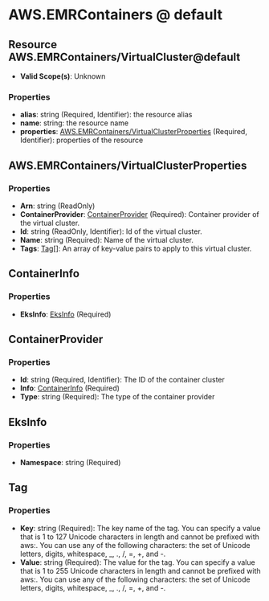# AWS.EMRContainers @ default

## Resource AWS.EMRContainers/VirtualCluster@default
* **Valid Scope(s)**: Unknown
### Properties
* **alias**: string (Required, Identifier): the resource alias
* **name**: string: the resource name
* **properties**: [AWS.EMRContainers/VirtualClusterProperties](#awsemrcontainersvirtualclusterproperties) (Required, Identifier): properties of the resource

## AWS.EMRContainers/VirtualClusterProperties
### Properties
* **Arn**: string (ReadOnly)
* **ContainerProvider**: [ContainerProvider](#containerprovider) (Required): Container provider of the virtual cluster.
* **Id**: string (ReadOnly, Identifier): Id of the virtual cluster.
* **Name**: string (Required): Name of the virtual cluster.
* **Tags**: [Tag](#tag)[]: An array of key-value pairs to apply to this virtual cluster.

## ContainerInfo
### Properties
* **EksInfo**: [EksInfo](#eksinfo) (Required)

## ContainerProvider
### Properties
* **Id**: string (Required, Identifier): The ID of the container cluster
* **Info**: [ContainerInfo](#containerinfo) (Required)
* **Type**: string (Required): The type of the container provider

## EksInfo
### Properties
* **Namespace**: string (Required)

## Tag
### Properties
* **Key**: string (Required): The key name of the tag. You can specify a value that is 1 to 127 Unicode characters in length and cannot be prefixed with aws:. You can use any of the following characters: the set of Unicode letters, digits, whitespace, _, ., /, =, +, and -.
* **Value**: string (Required): The value for the tag. You can specify a value that is 1 to 255 Unicode characters in length and cannot be prefixed with aws:. You can use any of the following characters: the set of Unicode letters, digits, whitespace, _, ., /, =, +, and -.

